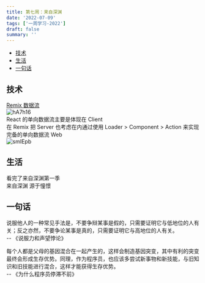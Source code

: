 ```yaml
---
title: 第七周：来自深渊
date: '2022-07-09'
tags: ['一周学习-2022']
draft: false
summary: ''
---
```


- [技术](#技术)
- [生活](#生活)
- [一句话](#一句话)

## 技术

[Remix 数据流](https://remix.run/blog/remix-data-flow)  
![hA7h16](https://cdn.jsdelivr.net/gh/klaaay/pbed@main/uPic/hA7h16.png)  
React 的单向数据流主要是体现在 Client  
在 Remix 把 Server 也考虑在内通过使用 Loader > Component > Action 来实现完备的单向数据流 Web  
![smIEpb](https://cdn.jsdelivr.net/gh/klaaay/pbed@main/uPic/smIEpb.jpg)

## 生活

看完了来自深渊第一季  
来自深渊 源于憧憬

## 一句话

说服他人的一种常见手法是，不要争辩某事是假的，只需要证明它与低地位的人有关；反之亦然，不要争论某事是真的，只需要证明它与高地位的人有关。  
-- 《说服力和声望悖论》

每个人都是父母的基因混合在一起产生的，这样会制造基因突变，其中有利的突变最终会形成生存优势。同理，作为程序员，也应该多尝试新事物和新技能，与旧知识和旧技能进行混合，这样才能获得生存优势。  
-- 《为什么程序员停滞不前》
